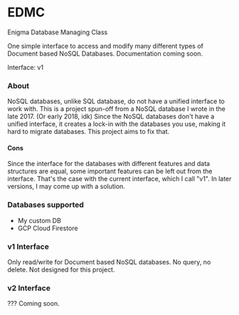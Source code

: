 # EDMC
Enigma Database Managing Class

One simple interface to access and modify many different types of Document based NoSQL Databases. Documentation coming soon.

Interface: v1

### About
NoSQL databases, unlike SQL database, do not have a unified interface to work with. This is a project spun-off from a NoSQL database I wrote in the late 2017. (Or early 2018, idk) Since the NoSQL databases don't have a unified interface, it creates a lock-in with the databases you use, making it hard to migrate databases. This project aims to fix that.

#### Cons
Since the interface for the databases with different features and data structures are equal, some important features can be left out from the interface. That's the case with the current interface, which I call "v1". In later versions, I may come up with a solution.

### Databases supported
 - My custom DB
 - GCP Cloud Firestore

### v1 Interface
Only read/write for Document based NoSQL databases. No query, no delete. Not designed for this project.

### v2 Interface
??? Coming soon.
